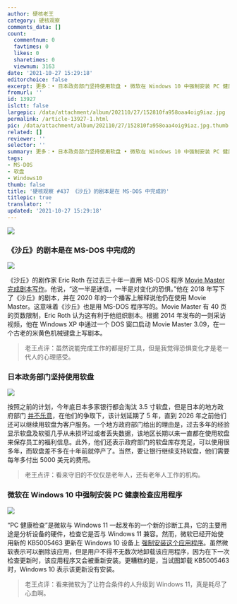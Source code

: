 ```yaml
---
author: 硬核老王
category: 硬核观察
comments_data: []
count:
  commentnum: 0
  favtimes: 0
  likes: 0
  sharetimes: 0
  viewnum: 3163
date: '2021-10-27 15:29:18'
editorchoice: false
excerpt: 更多：• 日本政务部门坚持使用软盘 • 微软在 Windows 10 中强制安装 PC 健康检查应用程序
fromurl: ''
id: 13927
islctt: false
largepic: /data/attachment/album/202110/27/152810fa958oaa4oig9iaz.jpg
permalink: /article-13927-1.html
pic: /data/attachment/album/202110/27/152810fa958oaa4oig9iaz.jpg.thumb.jpg
related: []
reviewer: ''
selector: ''
summary: 更多：• 日本政务部门坚持使用软盘 • 微软在 Windows 10 中强制安装 PC 健康检查应用程序
tags:
- MS-DOS
- 软盘
- Windows10
thumb: false
title: '硬核观察 #437 《沙丘》的剧本是在 MS-DOS 中完成的'
titlepic: true
translator: ''
updated: '2021-10-27 15:29:18'
---
```


![](/data/attachment/album/202110/27/152810fa958oaa4oig9iaz.jpg)


### 《沙丘》的剧本是在 MS-DOS 中完成的


![](/data/attachment/album/202110/27/152826r7ssus7lklusfu97.jpg)


《沙丘》的剧作家 Eric Roth 在过去三十年一直用 MS-DOS 程序 [Movie Master 完成剧本写作](https://www.vice.com/en/article/wxdeay/the-dune-screenplay-was-written-in-ms-dos)。他说，“这一半是迷信，一半是对变化的恐惧。”他在 2018 年写下了《沙丘》的剧本，并在 2020 年的一个播客上解释说他仍在使用 Movie Master。这意味着《沙丘》也是用 MS-DOS 程序写的。Movie Master 有 40 页的页数限制，Eric Roth 认为这有利于他组织剧本。根据 2014 年发布的一则采访视频，他在 Windows XP 中通过一个 DOS 窗口启动 Movie Master 3.09，在一个古老的米黄色机械键盘上写剧本。



> 
> 老王点评：虽然说能完成工作的都是好工具，但是我觉得恐惧变化才是老一代人的心理感受。
> 
> 
> 


### 日本政务部门坚持使用软盘


![](/data/attachment/album/202110/27/152846q6o6jujj1753z1cq.jpg)


按照之前的计划，今年底日本多家银行都会淘汰 3.5 寸软盘，但是日本的地方政府部门 [并不乐意](https://screenrant.com/japan-tokyo-phasing-out-floppy-disks-maintenance-data-loss-risks/)，在他们的争取下，该计划延期了 5 年，直到 2026 年之前他们还可以继续用软盘为客户服务。一个地方政府部门给出的理由是，过去多年的经验显示软盘及软驱几乎从未损坏过或者丢失数据，该地区长期以来一直都在使用软盘来保存员工的福利信息。此外，他们还表示政府部门的软盘库存充足，可以使用很多年，而软盘差不多在十年前就停产了。当然，要让银行继续支持软盘，他们需要每年多付出 5000 美元的费用。



> 
> 老王点评：看来守旧的不仅仅是老年人，还有老年人工作的机构。
> 
> 
> 


### 微软在 Windows 10 中强制安装 PC 健康检查应用程序


![](/data/attachment/album/202110/27/152901e3o1h0itmc0cz4xp.jpg)


“PC 健康检查”是微软与 Windows 11 一起发布的一个新的诊断工具，它的主要用途是分析设备的硬件，检查它是否与 Windows 11 兼容。然而，微软已经开始使用新的 KB5005463 更新在 Windows 10 设备上 [强制安装这个应用程序](https://www.bleepingcomputer.com/news/microsoft/microsoft-is-force-installing-pc-health-check-in-windows-10/)。虽然微软表示可以删除该应用，但是用户不得不无数次地卸载该应用程序，因为在下一次检查更新时，该应用程序又会被重新安装。更糟糕的是，当试图卸载 KB5005463 时，Windows 10 表示该更新没有安装。



> 
> 老王点评：看来微软为了让符合条件的人升级到 Windows 11，真是耗尽了心血啊。
> 
> 
>